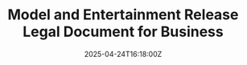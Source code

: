 ---
title: Model and Entertainment Release Legal Document for Business
linkTitle: Model and Entertainment Release Legal Document for Business
date: '2025-04-24T16:18:00Z'
weight: 1
description: No content
draft: false
ref: model-and-entertainment-release-legal-document-for-business
---